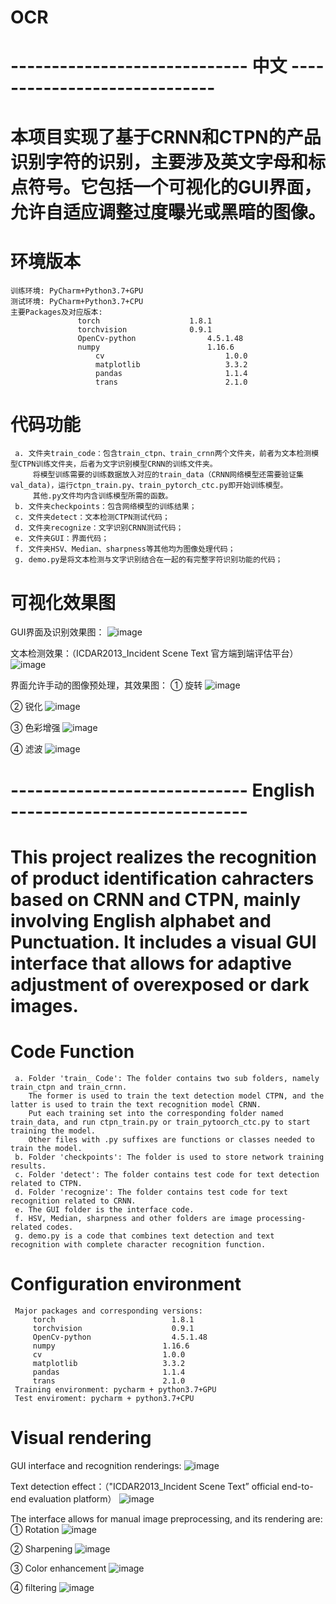 # OCR
# ----------------------------- 中文 -----------------------------
# 本项目实现了基于CRNN和CTPN的产品识别字符的识别，主要涉及英文字母和标点符号。它包括一个可视化的GUI界面，允许自适应调整过度曝光或黑暗的图像。

# 环境版本
    训练环境: PyCharm+Python3.7+GPU
    测试环境: PyCharm+Python3.7+CPU
    主要Packages及对应版本:
	               torch       	            1.8.1
	               torchvision	            0.9.1
	               OpenCv-python           	    4.5.1.48
	               numpy	                    1.16.6
                       cv                           1.0.0
                       matplotlib                   3.3.2
                       pandas                       1.1.4
                       trans                        2.1.0

# 代码功能
     a. 文件夹train_code：包含train_ctpn、train_crnn两个文件夹，前者为文本检测模型CTPN训练文件夹，后者为文字识别模型CRNN的训练文件夹。
         将模型训练需要的训练数据放入对应的train_data（CRNN网络模型还需要验证集val_data)，运行ctpn_train.py、train_pytorch_ctc.py即开始训练模型。
         其他.py文件均内含训练模型所需的函数。
     b. 文件夹checkpoints：包含网络模型的训练结果；
     c. 文件夹detect：文本检测CTPN测试代码；
     d. 文件夹recognize：文字识别CRNN测试代码；
     e. 文件夹GUI：界面代码；
     f. 文件夹HSV、Median、sharpness等其他均为图像处理代码；
     g. demo.py是将文本检测与文字识别结合在一起的有完整字符识别功能的代码；

# 可视化效果图
GUI界面及识别效果图：
![image](https://github.com/ZoeEsther/OCR/assets/119051069/0e3563e7-abfd-4798-aecc-a2aaeb78cb23)

文本检测效果：（ICDAR2013_Incident Scene Text 官方端到端评估平台）
![image](https://github.com/ZoeEsther/OCR/assets/119051069/d6ef03ae-4a1a-4604-ab91-f09553999f88)

界面允许手动的图像预处理，其效果图：
① 旋转 
![image](https://github.com/ZoeEsther/OCR/assets/119051069/6cbcea72-f8d1-4ea6-a997-f3e39486c7be)

② 锐化
![image](https://github.com/ZoeEsther/OCR/assets/119051069/1a294b50-d26f-48d8-b2a8-fbaa81e2d52b)

③ 色彩增强
![image](https://github.com/ZoeEsther/OCR/assets/119051069/e440497a-0fec-4cc2-ba14-e4dd09e244a5)

④ 滤波
![image](https://github.com/ZoeEsther/OCR/assets/119051069/243d1970-2888-428e-8f49-66ef6c7277a9)


# ----------------------------- English -----------------------------
# This project realizes the recognition of product identification cahracters based on CRNN and CTPN, mainly involving English alphabet and Punctuation. It includes a visual GUI interface that allows for adaptive adjustment of overexposed or dark images.

# Code Function
     a. Folder 'train_ Code': The folder contains two sub folders, namely train_ctpn and train_crnn. 
        The former is used to train the text detection model CTPN, and the latter is used to train the text recognition model CRNN.
        Put each training set into the corresponding folder named train_data, and run ctpn_train.py or train_pytoorch_ctc.py to start training the model.
        Other files with .py suffixes are functions or classes needed to train the model.
     b. Folder 'checkpoints': The folder is used to store network training results.
     c. Folder 'detect': The folder contains test code for text detection related to CTPN.
     d. Folder 'recognize': The folder contains test code for text recognition related to CRNN.
     e. The GUI folder is the interface code.
     f. HSV, Median, sharpness and other folders are image processing-related codes.
     g. demo.py is a code that combines text detection and text recognition with complete character recognition function.

# Configuration environment
     Major packages and corresponding versions:
         torch       	                1.8.1
         torchvision	                0.9.1
         OpenCv-python           	    4.5.1.48
         numpy	                      1.16.6
         cv                           1.0.0
         matplotlib                   3.3.2
         pandas                       1.1.4
         trans                        2.1.0
     Training environment: pycharm + python3.7+GPU
     Test enviroment: pycharm + python3.7+CPU


# Visual rendering 
GUI interface and recognition renderings:
![image](https://github.com/ZoeEsther/OCR/assets/119051069/0e3563e7-abfd-4798-aecc-a2aaeb78cb23)

Text detection effect：（"ICDAR2013_Incident Scene Text” official end-to-end evaluation platform）
![image](https://github.com/ZoeEsther/OCR/assets/119051069/d6ef03ae-4a1a-4604-ab91-f09553999f88)

The interface allows for manual image preprocessing, and its rendering are:
① Rotation
![image](https://github.com/ZoeEsther/OCR/assets/119051069/6cbcea72-f8d1-4ea6-a997-f3e39486c7be)

② Sharpening
![image](https://github.com/ZoeEsther/OCR/assets/119051069/1a294b50-d26f-48d8-b2a8-fbaa81e2d52b)

③ Color enhancement
![image](https://github.com/ZoeEsther/OCR/assets/119051069/e440497a-0fec-4cc2-ba14-e4dd09e244a5)

④ filtering
![image](https://github.com/ZoeEsther/OCR/assets/119051069/243d1970-2888-428e-8f49-66ef6c7277a9)



